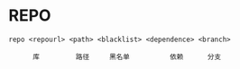 
# REPO 

    repo <repourl> <path> <blacklist> <dependence> <branch>

          库         路径     黑名单          依赖      分支 
